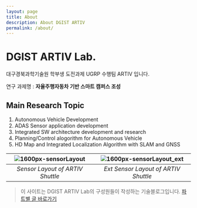 ```yaml
---
layout: page
title: About
description: About DGIST ARTIV
permalink: /about/
---
```


# DGIST ARTIV Lab.
대구경북과학기술원 학부생 도전과제 UGRP 수행팀 ARTIV 입니다.

연구 과제명 : __자율주행자동차 기반 스마트 캠퍼스 조성__


## Main Research Topic
  1. Autonomous Vehicle Development
  2. ADAS Sensor application development
  3. Integrated SW architecture development and research
  4. Planning/Control alogorithm for Autonomous Vehicle
  5. HD Map and Integrated Localization Algorithm with SLAM and GNSS 

| ![1600px-sensorLayout](https://user-images.githubusercontent.com/25432456/99877208-df8c2e80-2c3f-11eb-88ca-8b5efd8f1bd9.png)| ![1600px-sensorLayout_ext](https://user-images.githubusercontent.com/25432456/99877210-e31fb580-2c3f-11eb-80c8-0144c9a4cee8.png)|
| :---: | :---: |
| *Sensor Layout of ARTIV Shuttle* | *Ext Sensor Layout of ARTIV Shuttle*|



> 이 사이트는 DGIST ARTIV Lab의 구성원들이 작성하는 기술블로그입니다.
[파트별 글 바로가기](https://dgist-artiv.github.io/category)



